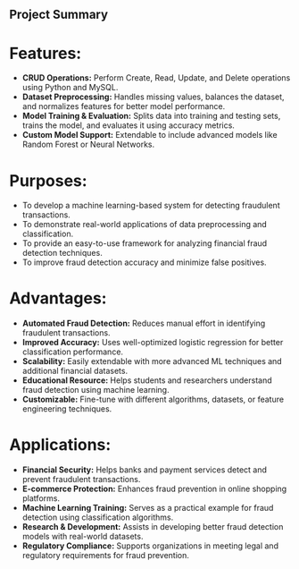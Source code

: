 ## **Project Summary**

# **Features:**

- **CRUD Operations:** Perform Create, Read, Update, and Delete operations using Python and MySQL.
- **Dataset Preprocessing:** Handles missing values, balances the dataset, and normalizes features for better model performance.
- **Model Training & Evaluation:** Splits data into training and testing sets, trains the model, and evaluates it using accuracy metrics.
- **Custom Model Support:** Extendable to include advanced models like Random Forest or Neural Networks.

# **Purposes:**

- To develop a machine learning-based system for detecting fraudulent transactions.
- To demonstrate real-world applications of data preprocessing and classification.
- To provide an easy-to-use framework for analyzing financial fraud detection techniques.
- To improve fraud detection accuracy and minimize false positives.

# **Advantages:**

- **Automated Fraud Detection:** Reduces manual effort in identifying fraudulent transactions.
- **Improved Accuracy:** Uses well-optimized logistic regression for better classification performance.
- **Scalability:** Easily extendable with more advanced ML techniques and additional financial datasets.
- **Educational Resource:** Helps students and researchers understand fraud detection using machine learning.
- **Customizable:** Fine-tune with different algorithms, datasets, or feature engineering techniques.

# **Applications:**

- **Financial Security:** Helps banks and payment services detect and prevent fraudulent transactions.
- **E-commerce Protection:** Enhances fraud prevention in online shopping platforms.
- **Machine Learning Training:** Serves as a practical example for fraud detection using classification algorithms.
- **Research & Development:** Assists in developing better fraud detection models with real-world datasets.
- **Regulatory Compliance:** Supports organizations in meeting legal and regulatory requirements for fraud prevention.

